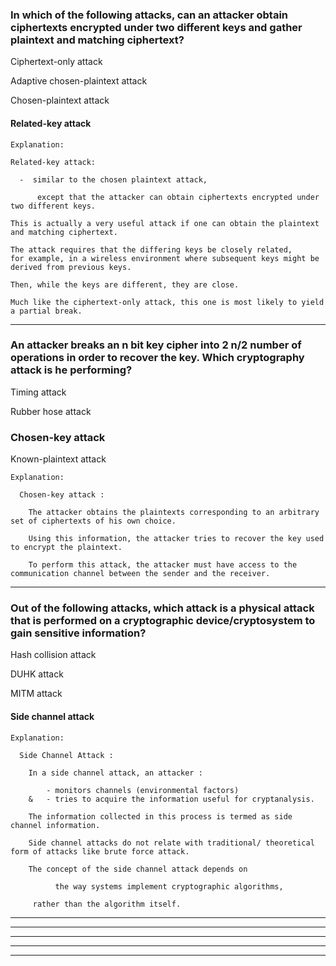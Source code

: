 ### In which of the following attacks, can an attacker obtain ciphertexts encrypted under two different keys and gather plaintext and matching ciphertext?


Ciphertext-only attack

Adaptive chosen-plaintext attack

Chosen-plaintext attack

#### Related-key attack

    Explanation:

    Related-key attack: 
    
      -  similar to the chosen plaintext attack, 
          
          except that the attacker can obtain ciphertexts encrypted under two different keys. 
    
    This is actually a very useful attack if one can obtain the plaintext and matching ciphertext. 
    
    The attack requires that the differing keys be closely related, 
    for example, in a wireless environment where subsequent keys might be derived from previous keys. 
    
    Then, while the keys are different, they are close. 
    
    Much like the ciphertext-only attack, this one is most likely to yield a partial break.
    
--------------------------------------------------------------------------------------

### An attacker breaks an n bit key cipher into 2 n/2 number of operations in order to recover the key. Which cryptography attack is he performing?


Timing attack

Rubber hose attack

### Chosen-key attack

Known-plaintext attack


    Explanation:
      
      Chosen-key attack :

        The attacker obtains the plaintexts corresponding to an arbitrary set of ciphertexts of his own choice.
        
        Using this information, the attacker tries to recover the key used to encrypt the plaintext. 

        To perform this attack, the attacker must have access to the communication channel between the sender and the receiver.

--------------------------------------------------------------------------------------
### Out of the following attacks, which attack is a physical attack that is performed on a cryptographic device/cryptosystem to gain sensitive information?


Hash collision attack

DUHK attack

MITM attack

#### Side channel attack

    Explanation:

      Side Channel Attack :

        In a side channel attack, an attacker :
            
            - monitors channels (environmental factors) 
        &   - tries to acquire the information useful for cryptanalysis. 
        
        The information collected in this process is termed as side channel information.
        
        Side channel attacks do not relate with traditional/ theoretical form of attacks like brute force attack. 
        
        The concept of the side channel attack depends on 
          
              the way systems implement cryptographic algorithms, 
         
         rather than the algorithm itself.



--------------------------------------------------------------------------------------

--------------------------------------------------------------------------------------

--------------------------------------------------------------------------------------

--------------------------------------------------------------------------------------

--------------------------------------------------------------------------------------
